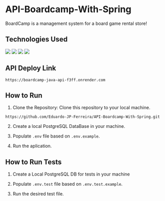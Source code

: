# API-Boardcamp-With-Spring

BoardCamp is a management system for a board game rental store!

## Technologies Used

<p>
<img src='https://img.shields.io/badge/java-%23ED8B00.svg?style=for-the-badge&logo=openjdk&logoColor=white'/>
  <img src='https://img.shields.io/badge/Spring%20Boot-6DB33F.svg?style=for-the-badge&logo=Spring-Boot&logoColor=white'/>
<img src="https://img.shields.io/badge/.ENV-ECD53F.svg?style=for-the-badge&logo=dotenv&logoColor=black"/>
<img src="https://img.shields.io/badge/PostgreSQL-4169E1.svg?style=for-the-badge&logo=PostgreSQL&logoColor=white"/>
</p>

## API Deploy Link

```
https://boardcamp-java-api-f3ff.onrender.com
```

## How to Run

1. Clone the Repository: Clone this repository to your local machine.

```
https://github.com/Eduardo-JP-Ferreira/API-Boardcamp-With-Spring.git
```

2. Create a local PostgreSQL DataBase in your machine.

3. Populate `.env` file based on `.env.example`.

4. Run the aplication.

## How to Run Tests

1. Create a Local PostgreSQL DB for tests in your machine

2. Populate `.env.test` file based on `.env.test.example`.

3. Run the desired test file.
